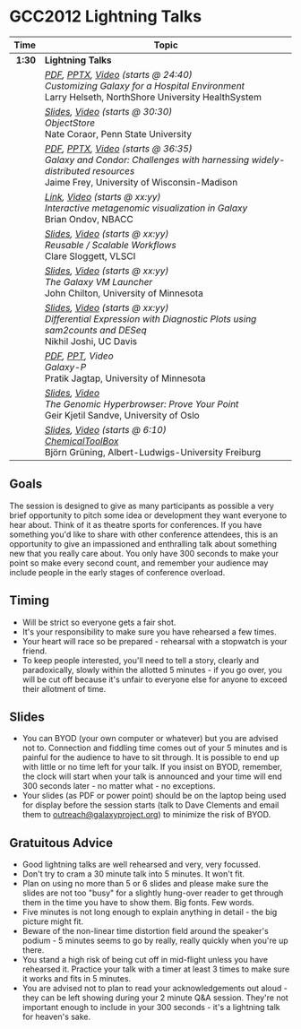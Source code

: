 <slot name="/events/gcc2012/page-header" />

<slot name="/events/gcc2012/linkbox" />

# GCC2012 Lightning Talks

| Time | Topic |
| ----: | ---- |
| **1:30** | **Lightning Talks** |
|  | <div class="float-right"> *[PDF](https://depot.galaxyproject.org/hub/attachments/documents/presentations/gcc2012/Lightning_Helseth.pdf), [PPTX](https://depot.galaxyproject.org/hub/attachments/documents/presentations/gcc2012/Lightning_Helseth.pptx), [Video](https://uic.sharestream.net/ssdcms/i.do?u=414d642ce0a44ad) (starts @ 24:40)* </div> *Customizing Galaxy for a Hospital Environment* <div class='indent'> Larry Helseth, NorthShore University HealthSystem </div> |
|  | <div class="float-right"> *[Slides](https://depot.galaxyproject.org/hub/attachments/documents/presentations/gcc2012/Lightning_Coraor.pdf), [Video](https://uic.sharestream.net/ssdcms/i.do?u=414d642ce0a44ad) (starts @ 30:30)* </div> *ObjectStore* <div class='indent'> Nate Coraor, Penn State University </div> |
|  |<div class='float-right'> *[PDF](https://depot.galaxyproject.org/hub/attachments/documents/presentations/gcc2012/Lightning_Frey.pdf), [PPTX](https://depot.galaxyproject.org/hub/attachments/documents/presentations/gcc2012/Lightning_Frey.pptx), [Video](https://uic.sharestream.net/ssdcms/i.do?u=414d642ce0a44ad) (starts @ 36:35)* </div> *Galaxy and Condor: Challenges with harnessing widely-distributed resources* <div class='indent'> Jaime Frey, University of Wisconsin-Madison </div> |
|  |<div class='float-right'> *[Link](http://krona.sf.net), [Video](https://uic.sharestream.net/ssdcms/i.do?u=414d642ce0a44ad) (starts @ xx:yy)*</div> *Interactive metagenomic visualization in Galaxy* <div class='indent'> Brian Ondov, NBACC </div> |
|  |<div class='float-right'> *[Slides](https://depot.galaxyproject.org/hub/attachments/documents/presentations/gcc2012/Lightning_Sloggett.pdf), [Video](https://uic.sharestream.net/ssdcms/i.do?u=414d642ce0a44ad) (starts @ xx:yy)*</div> *Reusable / Scalable Workflows* <div class='indent'> Clare Sloggett, VLSCI </div> |
|  | <div class="float-right"> *[Slides](https://depot.galaxyproject.org/hub/attachments/documents/presentations/gcc2012/Lightning_Chilton.pdf), [Video](https://uic.sharestream.net/ssdcms/i.do?u=414d642ce0a44ad) (starts @ xx:yy)* </div> *The Galaxy VM Launcher* <div class='indent'> John Chilton, University of Minnesota </div> |
|  | <div class="float-right"> *[Slides](https://depot.galaxyproject.org/hub/attachments/documents/presentations/gcc2012/Lightning_Joshi.pdf), [Video](https://uic.sharestream.net/ssdcms/i.do?u=414d642ce0a44ad) (starts @ xx:yy)*</div> *Differential Expression with Diagnostic Plots using sam2counts and DESeq* <div class='indent'> Nikhil Joshi, UC Davis </div> |
|  |<div class='float-right'> *[PDF](https://depot.galaxyproject.org/hub/attachments/documents/presentations/gcc2012/Lightning_Jagtap.pdf), [PPT](https://depot.galaxyproject.org/hub/attachments/documents/presentations/gcc2012/Lightning_Jagtap.ppt), Video*</div> *Galaxy-P* <div class='indent'> Pratik Jagtap, University of Minnesota  </div> |
|  |<div class='float-right'> *[Slides](https://depot.galaxyproject.org/hub/attachments/documents/presentations/gcc2012/Lightning_Sandve.pdf), [Video](https://uic.sharestream.net/ssdcms/i.do?u=ea7962cd5bbf421)*</div> *The Genomic Hyperbrowser: Prove Your Point* <div class='indent'> Geir Kjetil Sandve, University of Oslo </div> |
|  |<div class='float-right'> *[Slides](https://depot.galaxyproject.org/hub/attachments/documents/presentations/gcc2012/Lightning_Gruning.pdf), [Video](https://uic.sharestream.net/ssdcms/i.do?u=ea7962cd5bbf421) (starts @ 6:10)*</div> *[ChemicalToolBox](/use/chemicaltoolbox/)* <div class='indent'> Björn Grüning, Albert-Ludwigs-University Freiburg </div> |


## Goals

The session is designed to give as many participants as possible a very brief opportunity to pitch some idea or development they want everyone to hear about. Think of it as theatre sports for conferences. If you have something you'd like to share with other conference attendees, this is an opportunity to give an impassioned and enthralling talk about something new that you really care about. You only have 300 seconds to make your point so make every second count, and remember your audience may include people in the early stages of conference overload.

## Timing

* Will be strict so everyone gets a fair shot.
* It's your responsibility to make sure you have rehearsed a few times.
* Your heart will race so be prepared - rehearsal with a stopwatch is your friend.
* To keep people interested, you'll need to tell a story, clearly and paradoxically, slowly within the allotted 5 minutes - if you go over, you will be cut off because it's unfair to everyone else for anyone to exceed their allotment of time.

## Slides

* You can BYOD (your own computer or whatever) but you are advised not to. Connection and fiddling time comes out of your 5 minutes and is painful for the audience to have to sit through. It is possible to end up with little or no time left for your talk. If you insist on BYOD, remember, the clock will start when your talk is announced and your time will end 300 seconds later - no matter what - no exceptions.
* Your slides (as PDF or power point) should be on the laptop being used for display before the session starts (talk to Dave Clements and email them to outreach@galaxyproject.org) to minimize the risk of BYOD.

## Gratuitous Advice

* Good lightning talks are well rehearsed and very, very focussed.
* Don't try to cram a 30 minute talk into 5 minutes. It won't fit.
* Plan on using no more than 5 or 6 slides and please make sure the slides are not too "busy" for a slightly hung-over reader to get through them in the time you have to show them. Big fonts. Few words.
* Five minutes is not long enough to explain anything in detail - the big picture might fit.
* Beware of the non-linear time distortion field around the speaker's podium - 5 minutes seems to go by really, really quickly when you're up there.
* You stand a high risk of being cut off in mid-flight unless you have rehearsed it. Practice your talk with a timer at least 3 times to make sure it works and fits in 5 minutes.
* You are advised not to plan to read your acknowledgements out aloud - they can be left showing during your 2 minute Q&A session. They're not important enough to include in your 300 seconds - it's a lightning talk for heaven's sake.

<slot name="/events/gcc2012/ask-the-organizers" />
